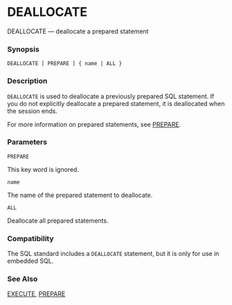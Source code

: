 # DEALLOCATE

DEALLOCATE — deallocate a prepared statement

### Synopsis

```text
DEALLOCATE [ PREPARE ] { name | ALL }
```

### Description

`DEALLOCATE` is used to deallocate a previously prepared SQL statement. If you do not explicitly deallocate a prepared statement, it is deallocated when the session ends.

For more information on prepared statements, see [PREPARE](https://www.postgresql.org/docs/13/sql-prepare.html).

### Parameters

`PREPARE`

This key word is ignored.

_`name`_

The name of the prepared statement to deallocate.

`ALL`

Deallocate all prepared statements.

### Compatibility

The SQL standard includes a `DEALLOCATE` statement, but it is only for use in embedded SQL.

### See Also

[EXECUTE](https://www.postgresql.org/docs/13/sql-execute.html), [PREPARE](https://www.postgresql.org/docs/13/sql-prepare.html)

